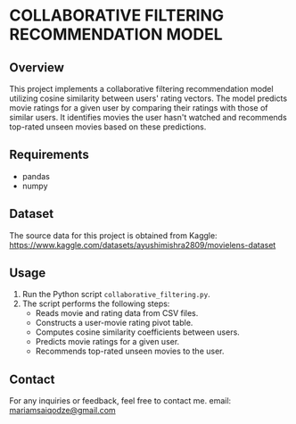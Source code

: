 # COLLABORATIVE FILTERING RECOMMENDATION MODEL

## Overview

This project implements a collaborative filtering recommendation model utilizing cosine similarity between users' rating vectors. The model predicts movie ratings for a given user by comparing their ratings with those of similar users. It identifies movies the user hasn't watched and recommends top-rated unseen movies based on these predictions.

## Requirements

- pandas
- numpy

## Dataset

The source data for this project is obtained from Kaggle:
https://www.kaggle.com/datasets/ayushimishra2809/movielens-dataset


## Usage

1. Run the Python script `collaborative_filtering.py`.
2. The script performs the following steps:
   - Reads movie and rating data from CSV files.
   - Constructs a user-movie rating pivot table.
   - Computes cosine similarity coefficients between users.
   - Predicts movie ratings for a given user.
   - Recommends top-rated unseen movies to the user.

## Contact

For any inquiries or feedback, feel free to contact me. email: mariamsaiqodze@gmail.com



